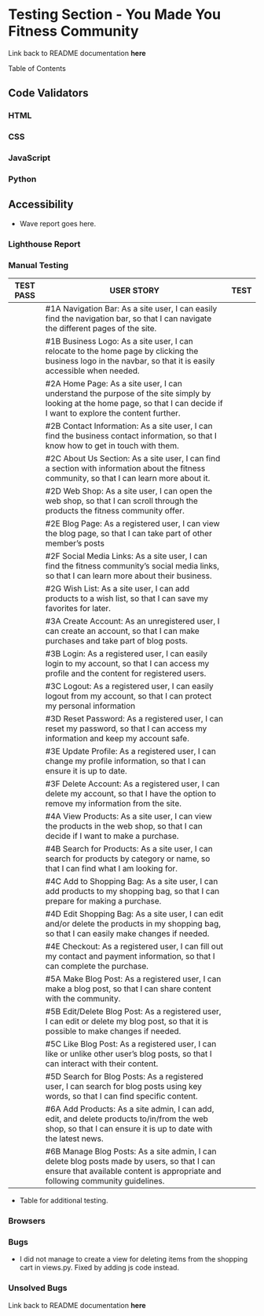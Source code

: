 # Testing Section - You Made You Fitness Community

Link back to README documentation **here**

Table of Contents

## Code Validators

### HTML

### CSS

### JavaScript

### Python

## Accessibility

- Wave report goes here.

### Lighthouse Report

### Manual Testing

| TEST PASS | USER STORY | TEST | 
| --- | ----------- | ----------- |
|  | #1A Navigation Bar: As a site user, I can easily find the navigation bar, so that I can navigate the different pages of the site. |    |
|  | #1B Business Logo: As a site user, I can relocate to the home page by clicking the business logo in the navbar, so that it is easily accessible when needed.  |    |
|  | #2A Home Page: As a site user, I can understand the purpose of the site simply by looking at the home page, so that I can decide if I want to explore the content further. |    |
|  | #2B Contact Information: As a site user, I can find the business contact information, so that I know how to get in touch with them.  |    |
|  | #2C About Us Section: As a site user, I can find a section with information about the fitness community, so that I can learn more about it.  |    |
|  | #2D Web Shop: As a site user, I can open the web shop, so that I can scroll through the products the fitness community offer. |    |
|  | #2E Blog Page: As a registered user, I can view the blog page, so that I can take part of other member’s posts |    |
|  | #2F Social Media Links: As a site user, I can find the fitness community’s social media links, so that I can learn more about their business. |    |
|  | #2G Wish List: As a site user, I can add products to a wish list, so that I can save my favorites for later.  |    |
|  | #3A Create Account: As an unregistered user, I can create an account, so that I can make purchases and take part of blog posts.  |    |
|  | #3B Login: As a registered user, I can easily login to my account, so that I can access my profile and the content for registered users.  |    |
|  | #3C Logout: As a registered user, I can easily logout from my account, so that I can protect my personal information |    |
|  | #3D Reset Password: As a registered user, I can reset my password, so that I can access my information and keep my account safe.  |    |
|  | #3E Update Profile: As a registered user, I can change my profile information, so that I can ensure it is up to date.  |    |
|  | #3F Delete Account: As a registered user, I can delete my account, so that I have the option to remove my information from the site.  |    |
|  | #4A View Products: As a site user, I can view the products in the web shop, so that I can decide if I want to make a purchase. |    |
|  | #4B Search for Products: As a site user, I can search for products by category or name, so that I can find what I am looking for.  |    |
|  | #4C Add to Shopping Bag: As a site user, I can add products to my shopping bag, so that I can prepare for making a purchase. |    |
|  | #4D Edit Shopping Bag: As a site user, I can edit and/or delete the products in my shopping bag, so that I can easily make changes if needed. |    |
|  | #4E Checkout: As a registered user, I can fill out my contact and payment information, so that I can complete the purchase.  |    |
|  | #5A Make Blog Post: As a registered user, I can make a blog post, so that I can share content with the community. |    |
|  | #5B Edit/Delete Blog Post: As a registered user, I can edit or delete my blog post, so that it is possible to make changes if needed. |    |
|  | #5C Like Blog Post: As a registered user, I can like or unlike other user’s blog posts, so that I can interact with their content. |    |
|  | #5D Search for Blog Posts: As a registered user, I can search for blog posts using key words, so that I can find specific content. |    |
|  | #6A Add Products: As a site admin, I can add, edit, and delete products to/in/from the web shop, so that I can ensure it is up to date with the latest news. |    |
|  | #6B Manage Blog Posts: As a site admin, I can delete blog posts made by users, so that I can ensure that available content is appropriate and following community guidelines. |    |

- Table for additional testing.

### Browsers

### Bugs

- I did not manage to create a view for deleting items from the shopping cart in views.py. Fixed by adding js code instead.

### Unsolved Bugs

Link back to README documentation **here**
